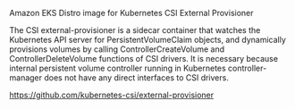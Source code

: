 Amazon EKS Distro image for Kubernetes CSI External Provisioner

The CSI external-provisioner is a sidecar container that watches the Kubernetes API server for PersistentVolumeClaim objects, and dynamically provisions volumes by calling ControllerCreateVolume and ControllerDeleteVolume functions of CSI drivers. It is necessary because internal persistent volume controller running in Kubernetes controller-manager does not have any direct interfaces to CSI drivers.

https://github.com/kubernetes-csi/external-provisioner
